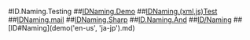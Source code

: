 #ID.Naming.Testing
##[IDNaming.Demo](demo(v=vs.100).md)
##[IDNaming.(xml,js)Test](demo.test(xml,js).md)
##[IDNaming.mail](demo1(xx@hotmail.com).md)
##[IDNaming.Sharp](demo2(#).md)
##[ID.Naming.And](demo3(A*B).md)
##[ID/Naming](demo-test.md)
##[ID#Naming](demo('en-us', 'ja-jp').md)
